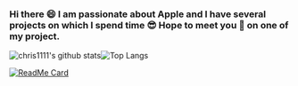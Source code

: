 ### Hi there 😄 I am passionate about Apple and I have several projects on which I spend time 😎 Hope to meet you 🤝 on one of my project.
![chris1111's github stats](https://github-readme-stats.vercel.app/api?username=chris1111&show_icons=true)![Top Langs](https://github-readme-stats.vercel.app/api/top-langs/?username=chris1111&hide=php,css&layout=compact)


[![ReadMe Card](https://github-readme-stats.vercel.app/api/pin/?username=chris1111&repo=github-readme-stats)](https://github.com/chris1111/chris1111)









